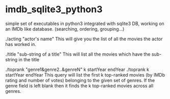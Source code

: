 # imdb_sqlite3_python3
simple set of executables in python3 integrated with sqlite3 DB, working on an IMDb like database. (searching, ordering, grouping...)

./acting "actor's name" 
This will give you the list of all the movies the actor has worked in.

./title "sub-string of a title"
This will list all the movies which have the sub-string in the title

./toprank "genre1&genre2..&genreN" k startYear endYear
./toprank k startYear endYear
This query will list the first k top-ranked movies (by IMDb rating and number of votes) belonging to the given set of genres.
If the genre field is left blank then it finds the k top-ranked movies across all genres.
